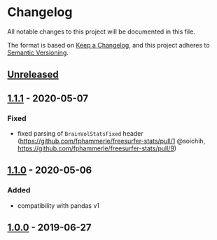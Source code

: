 # Changelog
All notable changes to this project will be documented in this file.

The format is based on [Keep a Changelog](https://keepachangelog.com/en/1.0.0/),
and this project adheres to [Semantic Versioning](https://semver.org/spec/v2.0.0.html).

## [Unreleased]

## [1.1.1] - 2020-05-07
### Fixed
- fixed parsing of `BrainVolStatsFixed` header
  (https://github.com/fphammerle/freesurfer-stats/pull/1 @soichih,
  https://github.com/fphammerle/freesurfer-stats/pull/9)

## [1.1.0] - 2020-05-06
### Added
- compatibility with pandas v1

## [1.0.0] - 2019-06-27

[Unreleased]: https://github.com/fphammerle/freesurfer-stats/compare/1.1.1...HEAD
[1.1.1]: https://github.com/fphammerle/freesurfer-stats/compare/1.1.0...1.1.1
[1.1.0]: https://github.com/fphammerle/freesurfer-stats/compare/1.0.0...1.1.0
[1.0.0]: https://github.com/fphammerle/freesurfer-stats/tree/1.0.0
